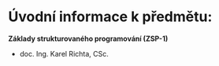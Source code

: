 # Úvodní informace k předmětu:
**Základy strukturovaného programování (ZSP-1)**  
* doc. Ing. Karel Richta, CSc.
